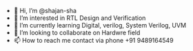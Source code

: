 - 👋 Hi, I’m @shajan-sha
- 👀 I’m interested in RTL Design and Verification
- 🌱 I’m currently learning Digital, verilog, System Verilog, UVM
- 💞️ I’m looking to collaborate on Hardwre field
- 📫 How to reach me contact via phone +91 9489164549

<!---
shajan-sha/shajan-sha is a ✨ special ✨ repository because its `README.md` (this file) appears on your GitHub profile.
You can click the Preview link to take a look at your changes.
--->
